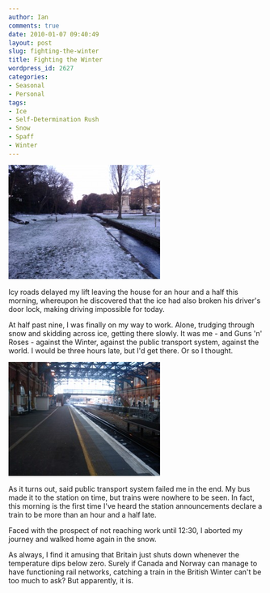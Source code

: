 ```yaml
---
author: Ian
comments: true
date: 2010-01-07 09:40:49
layout: post
slug: fighting-the-winter
title: Fighting the Winter
wordpress_id: 2627
categories:
- Seasonal
- Personal
tags:
- Ice
- Self-Determination Rush
- Snow
- Spaff
- Winter
---
```


[![Bournemouth Tundra](/blog/2010/01/2010-01-07-10.57.44-300x225.jpg)](/blog/2010/01/2010-01-07-10.57.44.jpg)

Icy roads delayed my lift leaving the house for an hour and a half this morning, whereupon he discovered that the ice had also broken his driver's door lock, making driving impossible for today.

At half past nine, I was finally on my way to work.  Alone, trudging through snow and skidding across ice, getting there slowly. It was me - and Guns 'n' Roses - against the Winter, against the public transport system, against the world.  I would be three hours late, but I'd get there.  Or so I thought.

[![Bournemouth Station, Deserted](/blog/2010/01/2010-01-07-10.34.56-300x225.jpg)](/blog/2010/01/2010-01-07-10.34.56.jpg)

As it turns out, said public transport system failed me in the end.  My bus made it to the station on time, but trains were nowhere to be seen.  In fact, this morning is the first time I've heard the station announcements declare a train to be more than an hour and a half late.

Faced with the prospect of not reaching work until 12:30, I aborted my journey and walked home again in the snow.

As always, I find it amusing that Britain just shuts down whenever the temperature dips below zero.  Surely if Canada and Norway can manage to have functioning rail networks, catching a train in the British Winter can't be too much to ask?  But apparently, it is.
